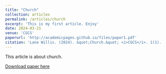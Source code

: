 ```yaml
---
title: "Church"
collection: articles
permalink: /articles/church
excerpt: 'This is my first article. Enjoy'
date: 2024-03-21
venue: 'CGCS'
paperurl: 'http://academicpages.github.io/files/paper1.pdf'
citation: 'Lane Willis. (2024). &quot;Church.&quot; <i>CGCS</i>. 1(1).'
---
```

This article is about church.

[Download paper here](http://academicpages.github.io/files/paper1.pdf)